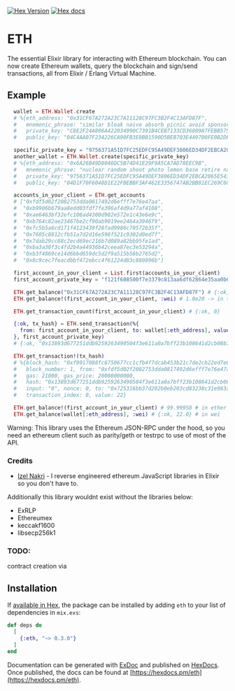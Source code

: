 [![Hex Version](http://img.shields.io/hexpm/v/eth.svg?style=flat)](https://hex.pm/packages/eth) [![Hex docs](http://img.shields.io/badge/hex.pm-docs-green.svg?style=flat)](https://hexdocs.pm/eth/ETH.html)

# ETH
The essential Elixir library for interacting with Ethereum blockchain. You can now create Ethereum wallets, query the blockchain and sign/send transactions, all from Elixir / Erlang Virtual Machine.

## Example

```elixir
  wallet = ETH.Wallet.create
  # %{eth_address: "0x31CF67A272A23C7A11128C97FC3B2F4C13AFD87F",
  #   mnemonic_phrase: "similar bleak naive absorb picnic avoid sponsor canoe inform misery crisp hotel critic have parent couch wrong survey staff primary wet wear velvet horse",
  #   private_key: "C8E2F24A806A422034990C7391B4CEB7133CD3680987FEBB5750555F99F0FC83",
  #   public_key: "04C4AA07F234226CA90FB3E8BB1590D5BEB703E449700FE0B2DF539A948289EA75220CC837CA68F429F3FB3D6677B2D63CF66277888B8209D0B3F3229CE339654C"}

  specific_private_key = "9756371A51D7FC25EDFC95A49DEF3806ED34DF2EBCA2065E543369E708C47374"
  another_wallet = ETH.Wallet.create(specific_private_key)
  # %{eth_address: "0x6A26B49D8046DC5B74D41E29F9A5CA7AD78EEC9B",
  #   mnemonic_phrase: "nuclear random shoot photo lemon base retire naive pig urge sock assist spy hurdle road nephew alien verify art stable identify giraffe soccer mushroom",
  #   private_key: "9756371A51D7FC25EDFC95A49DEF3806ED34DF2EBCA2065E543369E708C47374",
  #   public_key: "04D1F70F6048D1E22FBEBBF3AF462E3356747AB2BB81EC269C600BE6A53C3223472AA336DF0060719C6F3AEC45E40AE57ED39735B61B8F5EF989466D46CA1B72C0"}

  accounts_in_your_client = ETH.get_accounts
  # ["0xfdf5d02f2082753dda0817492d6efff7e76e47aa",
  #  "0xb9906b679aa8edd03fdf7fe396af4d9a77af4108",
  #  "0xae6463bf32efc106ad4300d902e572e1c43e6e9c",
  #  "0xb764c82ae23467be2cf90ab9019ee2464a3946f9",
  #  "0xfc5b5a6cd171f4123439f28fad9986c70572b35f",
  #  "0x7605c8812cfb51a7d2d16e598f521c9302d0ed7f",
  #  "0x7dab29cc88c2ecd69ec216b7d089a82bb95fe1ad",
  #  "0xba3a30f3c4fd2b4a44936b42ceea87ec3e53294a",
  #  "0xb3f4869ce14d6bbd659dc5d2f9a515b58b2765d2",
  #  "0x8c9cec7feacdbbf472ebcc4f61224d83c880896b"]

  first_account_in_your_client = List.first(accounts_in_your_client)
  first_account_private_key = "f121f608500f7e3379c813aa6df62864e35aa0b6cd11a2ff2c20ac84b5771fb2"

  ETH.get_balance("0x31CF67A272A23C7A11128C97FC3B2F4C13AFD87F") # {:ok, 0} # this account holds no ether
  ETH.get_balance!(first_account_in_your_client, :wei) # 1.0e20 -> in this example this address holds 100 ether / 1.0e20 wei

  ETH.get_transaction_count(first_account_in_your_client) # {:ok, 0}

  {:ok, tx_hash} = ETH.send_transaction(%{
    from: first_account_in_your_client, to: wallet[:eth_address], value: 22
  }, first_account_private_key)
  # {:ok, "0x13893d677251ddb9259263490504f3e611a0a7bff23b108641d2cb08b7af21dc"}

  ETH.get_transaction!(tx_hash)
  # %{block_hash: "0xf9917088fc6750677cc1cfb4f7dcab453b21c7de2cb22ed7e6753df058bec5cf",
  #   block_number: 1, from: "0xfdf5d02f2082753dda0817492d6efff7e76e47aa",
  #   gas: 21000, gas_price: 20000000000,
  #   hash: "0x13893d677251ddb9259263490504f3e611a0a7bff23b108641d2cb08b7af21dc",
  #   input: "0", nonce: 0, to: "0x725316bb37d202b0eb203cd83238c31e983a7936",
  #   transaction_index: 0, value: 22}

  ETH.get_balance!(first_account_in_your_client) # 99.99958 # in ether
  ETH.get_balance(wallet[:eth_address], :wei) # {:ok, 22.0} # in wei
```

Warning: This library uses the Ethereum JSON-RPC under the hood, so you need an ethereum client such as parity/geth or testrpc to use of most of the API.

### Credits

- [Izel Nakri](https://github.com/izelnakri) - I reverse engineered ethereum JavaScript libraries in Elixir so you don't have to.

Additionally this library wouldnt exist without the libraries below:
- ExRLP
- Ethereumex
- keccakf1600
- libsecp256k1

### TODO:
contract creation via

## Installation

If [available in Hex](https://hex.pm/docs/publish), the package can be installed
by adding `eth` to your list of dependencies in `mix.exs`:

```elixir
def deps do
  [
    {:eth, "~> 0.3.0"}
  ]
end
```

Documentation can be generated with [ExDoc](https://github.com/elixir-lang/ex_doc)
and published on [HexDocs](https://hexdocs.pm). Once published, the docs can
be found at [https://hexdocs.pm/eth](https://hexdocs.pm/eth).
